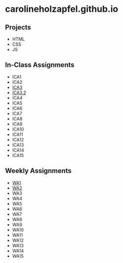 # carolineholzapfel.github.io

## **Projects** 

- HTML
- CSS
- JS

## **In-Class Assignments**

- ICA1
- ICA2
- [ICA3](https://carolineholzapfel.github.io/ica/ica3a.html)
- [ICA3.2]()
- ICA4
- ICA5
- ICA6
- ICA7
- ICA8
- ICA9
- ICA10
- ICA11
- ICA12
- ICA13
- ICA14
- ICA15

## **Weekly Assignments**

- [WA1](https://carolineholzapfel.github.io/wa/wa1.html)
- [WA2](http://carolineholzapfel.github.io/wa/wa2.html)
- WA3
- WA4
- WA5
- WA6
- WA7
- WA8
- WA9
- WA10
- WA11
- WA12
- WA13
- WA14
- WA15
